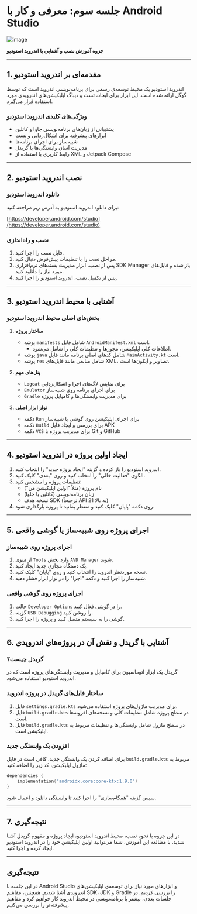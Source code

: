 # جلسه سوم: معرفی و کار با Android Studio

![image](https://github.com/user-attachments/assets/b73e445b-e8cd-49f0-9615-25938b023058)

**جزوه آموزش نصب و آشنایی با اندروید استودیو**

---

## 1. مقدمه‌ای بر اندروید استودیو
اندروید استودیو یک محیط توسعه‌ی رسمی برای برنامه‌نویسی اندروید است که توسط گوگل ارائه شده است. این ابزار برای ایجاد، تست و دیباگ اپلیکیشن‌های اندرویدی مورد استفاده قرار می‌گیرد.

### **ویژگی‌های کلیدی اندروید استودیو**
- پشتیبانی از زبان‌های برنامه‌نویسی جاوا و کاتلین
- ابزارهای پیشرفته برای اشکال‌زدایی و تست
- شبیه‌ساز برای اجرای برنامه‌ها
- مدیریت آسان وابستگی‌ها با گریدل
- رابط کاربری با استفاده از XML و Jetpack Compose

---

## 2. نصب اندروید استودیو
### **دانلود اندروید استودیو**
برای دانلود اندروید استودیو به آدرس زیر مراجعه کنید:

[https://developer.android.com/studio](https://developer.android.com/studio)

### **نصب و راه‌اندازی**
1. فایل نصب را اجرا کنید.
2. مراحل نصب را با تنظیمات پیش‌فرض دنبال کنید.
3. پس از نصب، ابزار مدیریت بسته‌های نرم‌افزاری SDK Manager باز شده و فایل‌های مورد نیاز را دانلود کنید.
4. پس از تکمیل نصب، اندروید استودیو را اجرا کنید.

---

## 3. آشنایی با محیط اندروید استودیو
### **بخش‌های اصلی محیط اندروید استودیو**
1. **ساختار پروژه**
   - پوشه `manifests` شامل فایل `AndroidManifest.xml` است.
     - اطلاعات کلی اپلیکیشن، مجوزها و تنظیمات کلی را شامل می‌شود.
   - پوشه `java` شامل کدهای اصلی برنامه مانند فایل `MainActivity.kt` است.
   - پوشه `res` شامل منابعی مانند فایل‌های XML، تصاویر و آیکون‌ها است.

2. **پنل‌های مهم**
   - `Logcat` برای نمایش لاگ‌های اجرا و اشکال‌زدایی
   - `Emulator` برای اجرای برنامه روی شبیه‌ساز
   - `Gradle` برای مدیریت وابستگی‌ها و کامپایل پروژه

3. **نوار ابزار اصلی**
   - دکمه `Run` برای اجرای اپلیکیشن روی گوشی یا شبیه‌ساز
   - دکمه `Build` برای بررسی و ایجاد فایل APK
   - دکمه `VCS` برای مدیریت پروژه با Git و GitHub

---

## 4. ایجاد اولین پروژه در اندروید استودیو
1. اندروید استودیو را باز کرده و گزینه "ایجاد پروژه جدید" را انتخاب کنید.
2. الگوی "فعالیت خالی" را انتخاب کنید و روی "بعدی" کلیک کنید.
3. تنظیمات پروژه را مشخص کنید:
   - نام پروژه (مثلاً "اولین اپلیکیشن من")
   - زبان برنامه‌نویسی (کاتلین یا جاوا)
   - نسخه هدف SDK (ترجیحاً API 21 به بالا)
4. روی دکمه "پایان" کلیک کنید و منتظر بمانید تا پروژه بارگذاری شود.

---

## 5. اجرای پروژه روی شبیه‌ساز یا گوشی واقعی
### **اجرای پروژه روی شبیه‌ساز**
1. از منوی `Tools` وارد بخش `AVD Manager` شوید.
2. یک دستگاه مجازی جدید ایجاد کنید.
3. نسخه موردنظر اندروید را انتخاب کنید و روی "پایان" کلیک کنید.
4. شبیه‌ساز را اجرا کنید و دکمه "اجرا" را در نوار ابزار فشار دهید.

### **اجرای پروژه روی گوشی واقعی**
1. حالت `Developer Options` را در گوشی فعال کنید.
2. گزینه `USB Debugging` را روشن کنید.
3. گوشی را به سیستم متصل کنید و پروژه را اجرا کنید.

---

## 6. آشنایی با گریدل و نقش آن در پروژه‌های اندرویدی
### **گریدل چیست؟**
گریدل یک ابزار اتوماسیون برای کامپایل و مدیریت وابستگی‌های پروژه است که در اندروید استودیو استفاده می‌شود.

### **ساختار فایل‌های گریدل در پروژه اندروید**
1. فایل `settings.gradle.kts` برای مدیریت ماژول‌های پروژه استفاده می‌شود.
2. فایل `build.gradle.kts` در سطح پروژه شامل تنظیمات کلی و نسخه‌های افزونه‌ها است.
3. فایل `build.gradle.kts` در سطح ماژول شامل وابستگی‌ها و تنظیمات مربوط به اپلیکیشن است.

### **افزودن یک وابستگی جدید**
برای اضافه کردن یک وابستگی جدید، کافی است در فایل `build.gradle.kts` مربوط به ماژول اپلیکیشن، کد زیر را اضافه کنید:

```kotlin
dependencies {
    implementation("androidx.core:core-ktx:1.9.0")
}
```

سپس گزینه "همگام‌سازی" را اجرا کنید تا وابستگی دانلود و اعمال شود.

---

## 7. نتیجه‌گیری
در این جزوه با نحوه نصب، محیط اندروید استودیو، ایجاد پروژه و مفهوم گریدل آشنا شدید. با مطالعه این آموزش، شما می‌توانید اولین اپلیکیشن خود را در اندروید استودیو ایجاد کرده و اجرا کنید.



---

## نتیجه‌گیری
در این جلسه با Android Studio و ابزارهای مورد نیاز برای توسعه‌ی اپلیکیشن‌های اندرویدی آشنا شدیم. همچنین، مفاهیم SDK، JDK و Gradle را بررسی کردیم. در جلسات بعدی، بیشتر با برنامه‌نویسی در محیط اندروید کار خواهیم کرد و مفاهیم پیشرفته‌تر را بررسی می‌کنیم.

